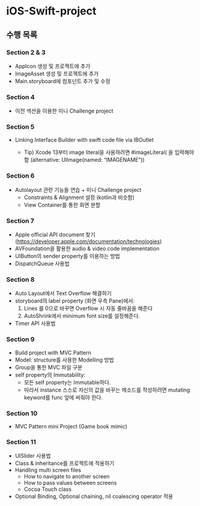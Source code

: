 # iOS-Swift-project


## 수행 목록
### Section 2 & 3
- AppIcon 생성 및 프로젝트에 추가
- ImageAsset 생성 및 프로젝트에 추가
- Main.storyboard에 컴포넌트 추가 및 수정

### Section 4
- 이전 섹션을 이용한 미니 Challenge project

### Section 5
- Linking Interface Builder with swift code file via IBOutlet

    - Tip) Xcode 13부터 image literal을 사용하려면 #imageLiteral( 을 입력해야함 (alternative: UIImage(named: “IMAGENAME”))

### Section 6
- Autolayout 관련 기능들 연습 + 미니 Challenge project
    - Constraints & Alignment 설정 (kotlin과 비슷함)
    - View Container를 통한 화면 분할
 

### Section 7
- Apple official API document 찾기 (https://developer.apple.com/documentation/technologies)
- AVFoundation을 활용한 audio & video code implementation
- UIButton의 sender property를 이용하는 방법 
- DispatchQueue 사용법 

### Section 8
- Auto Layout에서 Text Overflow 해결하기
- storyboard의 label property (화면 우측 Pane)에서: 
    1. Lines 를 0으로 바꾸면 Overflow 시 자동 줄바꿈을 해준다
    2. AutoShrink에서 minimum font size를 설정해준다.
- Timer API 사용법

### Section 9
- Build project with MVC Pattern
- Model: structure를 사용한 Modelling 방법
- Group을 통한 MVC 파일 구분
- self property의 Immutability:
    - 모든 self property는 Immutable하다.
    - 따라서 instance 스스로 자신의 값을 바꾸는 메소드를 작성하려면 mutating keyword를 func 앞에 써줘야 한다.

### Section 10
- MVC Pattern mini Project (Game book mimic)

### Section 11
- UISlider 사용법
- Class & inheritance를 프로젝트에 적용하기
- Handling multi screen files 
    - How to navigate to another screen
    - How to pass values between screens
    - Cocoa Touch class
- Optional Binding, Optional chaining, nil coalescing operator 적용

